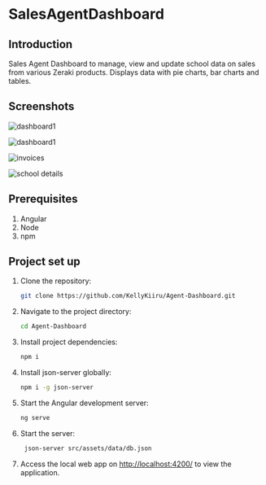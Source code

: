 # SalesAgentDashboard

## Introduction

Sales Agent Dashboard to manage, view and update school data on sales from various Zeraki products.
Displays data with pie charts, bar charts and tables.

## Screenshots

![dashboard1](https://github.com/KellyKiiru/Agent-Dashboard.github.io/blob/main/src/assets/screenshots/Screenshot%20from%202024-05-25%2019-07-13.png?raw=true)


![dashboard1](https://github.com/KellyKiiru/Agent-Dashboard.github.io/blob/main/src/assets/screenshots/Screenshot%20from%202024-05-25%2019-07-34.png?raw=true)

![invoices](https://github.com/KellyKiiru/Agent-Dashboard.github.io/blob/main/src/assets/screenshots/Screenshot%20from%202024-05-25%2019-11-59.png?raw=true)

![school details](https://github.com/KellyKiiru/Agent-Dashboard.github.io/blob/main/src/assets/screenshots/Screenshot%20from%202024-05-25%2019-12-37.png?raw=true)

## Prerequisites

1. Angular
2. Node
3. npm

## Project set up

1. Clone the repository:

   ```bash
   git clone https://github.com/KellyKiiru/Agent-Dashboard.git
   ```

2. Navigate to the project directory:

   ```bash
   cd Agent-Dashboard
   ```

3. Install project dependencies:

   ```bash
   npm i
   ```

4. Install json-server globally:

   ```bash
   npm i -g json-server
   ```

5. Start the Angular development server:

   ```bash
   ng serve
   ```
6. Start the server:

   ```bash
    json-server src/assets/data/db.json
   ```


7. Access the local web app on [http://localhost:4200/](http://localhost:4200/) to view the application.
